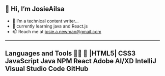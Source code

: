 👋 Hi, I’m JosieAilsa
---
- 👀  I’m a technical content writer...
- 🌱 currently learning java and React.js
- 📫 Reach me at josie.a.newman@gmail.com 

---
Languages and Tools 👩‍💻 :muscle: 
|HTML5| CSS3 JavaScript Java NPM React Adobe AI/XD IntelliJ Visual Studio Code GitHub 
---

